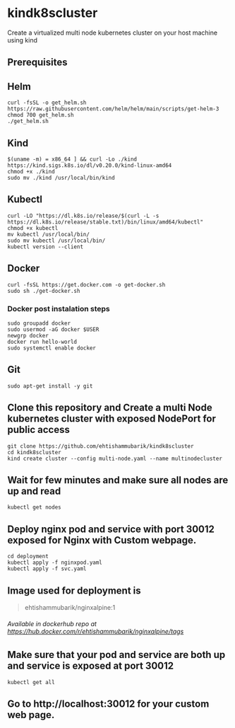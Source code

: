 # kindk8scluster
Create a virtualized multi node kubernetes cluster on your host machine using kind


## Prerequisites 

## Helm
```
curl -fsSL -o get_helm.sh https://raw.githubusercontent.com/helm/helm/main/scripts/get-helm-3
chmod 700 get_helm.sh
./get_helm.sh
```

## Kind
```
$(uname -m) = x86_64 ] && curl -Lo ./kind https://kind.sigs.k8s.io/dl/v0.20.0/kind-linux-amd64
chmod +x ./kind
sudo mv ./kind /usr/local/bin/kind
```

## Kubectl
```
curl -LO "https://dl.k8s.io/release/$(curl -L -s https://dl.k8s.io/release/stable.txt)/bin/linux/amd64/kubectl"
chmod +x kubectl 
mv kubectl /usr/local/bin/
sudo mv kubectl /usr/local/bin/
kubectl version --client

```
## Docker
```
curl -fsSL https://get.docker.com -o get-docker.sh
sudo sh ./get-docker.sh 

```
### Docker post instalation steps 
```
sudo groupadd docker
sudo usermod -aG docker $USER
newgrp docker
docker run hello-world
sudo systemctl enable docker
```

## Git
```
sudo apt-get install -y git 
```


## Clone this repository and Create a multi Node kubernetes cluster with exposed NodePort for public access 
```
git clone https://github.com/ehtishammubarik/kindk8scluster
cd kindk8scluster
kind create cluster --config multi-node.yaml --name multinodecluster

```
## Wait for few minutes and make sure all nodes are up and read 

```
kubectl get nodes 
```

## Deploy nginx pod and service with port 30012 exposed for Nginx with Custom webpage. 

```
cd deployment
kubectl apply -f nginxpod.yaml
kubectl apply -f svc.yaml

```

## Image used for deployment is 

> ehtishammubarik/nginxalpine:1

###### Available in dockerhub repo at https://hub.docker.com/r/ehtishammubarik/nginxalpine/tags


## Make sure that your pod and service are both up and service is exposed at port 30012

```
kubectl get all 
```

## Go to http://localhost:30012 for your custom web page. 

